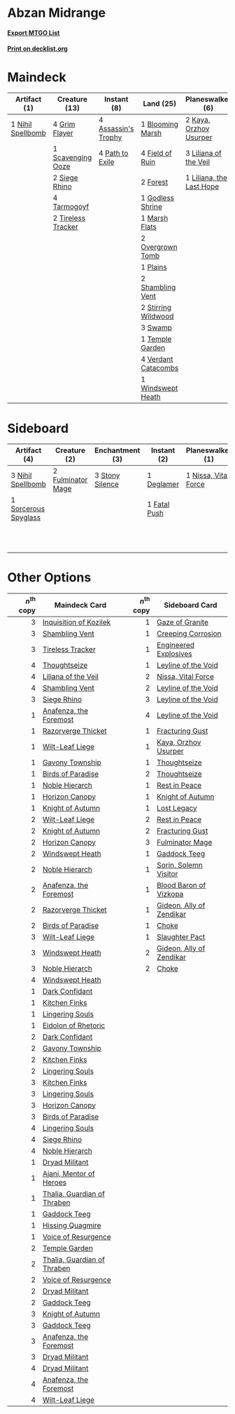 # Abzan Midrange

#### [Export MTGO List](../collection/Abzan%20Midrange/Abzan%20Midrange.txt)
#### [Print on decklist.org](http://decklist.org/?deckmain=4%09Assassin's%20Trophy%0A1%09Blooming%20Marsh%0A1%09Collective%20Brutality%0A4%09Field%20of%20Ruin%0A2%09Forest%0A1%09Godless%20Shrine%0A4%09Grim%20Flayer%0A2%09Inquisition%20of%20Kozilek%0A2%09Kaya,%20Orzhov%20Usurper%0A3%09Liliana%20of%20the%20Veil%0A1%09Liliana,%20the%20Last%20Hope%0A1%09Maelstrom%20Pulse%0A1%09Marsh%20Flats%0A1%09Nihil%20Spellbomb%0A2%09Overgrown%20Tomb%0A4%09Path%20to%20Exile%0A1%09Plains%0A1%09Scavenging%20Ooze%0A2%09Shambling%20Vent%0A2%09Siege%20Rhino%0A2%09Stirring%20Wildwood%0A3%09Swamp%0A4%09Tarmogoyf%0A1%09Temple%20Garden%0A3%09Thoughtseize%0A2%09Tireless%20Tracker%0A4%09Verdant%20Catacombs%0A1%09Windswept%20Heath&deckside=1%09Collective%20Brutality%0A1%09Damnation%0A1%09Deglamer%0A1%09Fatal%20Push%0A2%09Fulminator%20Mage%0A1%09Maelstrom%20Pulse%0A3%09Nihil%20Spellbomb%0A1%09Nissa,%20Vital%20Force%0A1%09Sorcerous%20Spyglass%0A3%09Stony%20Silence)
# Maindeck

|                                        Artifact (1)                                        |                                        Creature (13)                                        |                                         Instant (8)                                          |                                          Land (25)                                           |                                         Planeswalker (6)                                          |                                            Sorcery (7)                                            |
|--------------------------------------------------------------------------------------------|---------------------------------------------------------------------------------------------|----------------------------------------------------------------------------------------------|----------------------------------------------------------------------------------------------|---------------------------------------------------------------------------------------------------|---------------------------------------------------------------------------------------------------|
|1 [Nihil Spellbomb](http://gatherer.wizards.com/Pages/Card/Details.aspx?multiverseid=442215)|4 [Grim Flayer](http://gatherer.wizards.com/Pages/Card/Details.aspx?multiverseid=414489)     |4 [Assassin's Trophy](http://gatherer.wizards.com/Pages/Card/Details.aspx?multiverseid=452902)|1 [Blooming Marsh](http://gatherer.wizards.com/Pages/Card/Details.aspx?multiverseid=417816)   |2 [Kaya, Orzhov Usurper](http://gatherer.wizards.com/Pages/Card/Details.aspx?multiverseid=457330)  |1 [Collective Brutality](http://gatherer.wizards.com/Pages/Card/Details.aspx?multiverseid=414380)  |
|                                                                                            |1 [Scavenging Ooze](http://gatherer.wizards.com/Pages/Card/Details.aspx?multiverseid=420783) |4 [Path to Exile](http://gatherer.wizards.com/Pages/Card/Details.aspx?multiverseid=220511)    |4 [Field of Ruin](http://gatherer.wizards.com/Pages/Card/Details.aspx?multiverseid=435415)    |3 [Liliana of the Veil](http://gatherer.wizards.com/Pages/Card/Details.aspx?multiverseid=235597)   |2 [Inquisition of Kozilek](http://gatherer.wizards.com/Pages/Card/Details.aspx?multiverseid=416897)|
|                                                                                            |2 [Siege Rhino](http://gatherer.wizards.com/Pages/Card/Details.aspx?multiverseid=386666)     |                                                                                              |2 [Forest](http://gatherer.wizards.com/Pages/Card/Details.aspx?multiverseid=439860)           |1 [Liliana, the Last Hope](http://gatherer.wizards.com/Pages/Card/Details.aspx?multiverseid=414388)|1 [Maelstrom Pulse](http://gatherer.wizards.com/Pages/Card/Details.aspx?multiverseid=180613)       |
|                                                                                            |4 [Tarmogoyf](http://gatherer.wizards.com/Pages/Card/Details.aspx?multiverseid=136142)       |                                                                                              |1 [Godless Shrine](http://gatherer.wizards.com/Pages/Card/Details.aspx?multiverseid=405099)   |                                                                                                   |3 [Thoughtseize](http://gatherer.wizards.com/Pages/Card/Details.aspx?multiverseid=438676)          |
|                                                                                            |2 [Tireless Tracker](http://gatherer.wizards.com/Pages/Card/Details.aspx?multiverseid=409997)|                                                                                              |1 [Marsh Flats](http://gatherer.wizards.com/Pages/Card/Details.aspx?multiverseid=405101)      |                                                                                                   |                                                                                                   |
|                                                                                            |                                                                                             |                                                                                              |2 [Overgrown Tomb](http://gatherer.wizards.com/Pages/Card/Details.aspx?multiverseid=405103)   |                                                                                                   |                                                                                                   |
|                                                                                            |                                                                                             |                                                                                              |1 [Plains](http://gatherer.wizards.com/Pages/Card/Details.aspx?multiverseid=439856)           |                                                                                                   |                                                                                                   |
|                                                                                            |                                                                                             |                                                                                              |2 [Shambling Vent](http://gatherer.wizards.com/Pages/Card/Details.aspx?multiverseid=402031)   |                                                                                                   |                                                                                                   |
|                                                                                            |                                                                                             |                                                                                              |2 [Stirring Wildwood](http://gatherer.wizards.com/Pages/Card/Details.aspx?multiverseid=433213)|                                                                                                   |                                                                                                   |
|                                                                                            |                                                                                             |                                                                                              |3 [Swamp](http://gatherer.wizards.com/Pages/Card/Details.aspx?multiverseid=439858)            |                                                                                                   |                                                                                                   |
|                                                                                            |                                                                                             |                                                                                              |1 [Temple Garden](http://gatherer.wizards.com/Pages/Card/Details.aspx?multiverseid=405112)    |                                                                                                   |                                                                                                   |
|                                                                                            |                                                                                             |                                                                                              |4 [Verdant Catacombs](http://gatherer.wizards.com/Pages/Card/Details.aspx?multiverseid=405113)|                                                                                                   |                                                                                                   |
|                                                                                            |                                                                                             |                                                                                              |1 [Windswept Heath](http://gatherer.wizards.com/Pages/Card/Details.aspx?multiverseid=405115)  |                                                                                                   |                                                                                                   |


# Sideboard

|                                         Artifact (4)                                          |                                        Creature (2)                                        |                                     Enchantment (3)                                      |                                      Instant (2)                                      |                                       Planeswalker (1)                                        |                                           Sorcery (3)                                           |
|-----------------------------------------------------------------------------------------------|--------------------------------------------------------------------------------------------|------------------------------------------------------------------------------------------|---------------------------------------------------------------------------------------|-----------------------------------------------------------------------------------------------|-------------------------------------------------------------------------------------------------|
|3 [Nihil Spellbomb](http://gatherer.wizards.com/Pages/Card/Details.aspx?multiverseid=442215)   |2 [Fulminator Mage](http://gatherer.wizards.com/Pages/Card/Details.aspx?multiverseid=397686)|3 [Stony Silence](http://gatherer.wizards.com/Pages/Card/Details.aspx?multiverseid=247425)|1 [Deglamer](http://gatherer.wizards.com/Pages/Card/Details.aspx?multiverseid=154160)  |1 [Nissa, Vital Force](http://gatherer.wizards.com/Pages/Card/Details.aspx?multiverseid=417736)|1 [Collective Brutality](http://gatherer.wizards.com/Pages/Card/Details.aspx?multiverseid=414380)|
|1 [Sorcerous Spyglass](http://gatherer.wizards.com/Pages/Card/Details.aspx?multiverseid=435407)|                                                                                            |                                                                                          |1 [Fatal Push](http://gatherer.wizards.com/Pages/Card/Details.aspx?multiverseid=423724)|                                                                                               |1 [Damnation](http://gatherer.wizards.com/Pages/Card/Details.aspx?multiverseid=425888)           |
|                                                                                               |                                                                                            |                                                                                          |                                                                                       |                                                                                               |1 [Maelstrom Pulse](http://gatherer.wizards.com/Pages/Card/Details.aspx?multiverseid=180613)     |


# Other Options

|*n*<sup>th</sup> copy|                                            Maindeck Card                                             |*n*<sup>th</sup> copy|                                          Sideboard Card                                           |
|--------------------:|------------------------------------------------------------------------------------------------------|--------------------:|---------------------------------------------------------------------------------------------------|
|                    3|[Inquisition of Kozilek](http://gatherer.wizards.com/Pages/Card/Details.aspx?multiverseid=416897)     |                    1|[Gaze of Granite](http://gatherer.wizards.com/Pages/Card/Details.aspx?multiverseid=451136)         |
|                    3|[Shambling Vent](http://gatherer.wizards.com/Pages/Card/Details.aspx?multiverseid=402031)             |                    1|[Creeping Corrosion](http://gatherer.wizards.com/Pages/Card/Details.aspx?multiverseid=214029)      |
|                    3|[Tireless Tracker](http://gatherer.wizards.com/Pages/Card/Details.aspx?multiverseid=409997)           |                    1|[Engineered Explosives](http://gatherer.wizards.com/Pages/Card/Details.aspx?multiverseid=50139)    |
|                    4|[Thoughtseize](http://gatherer.wizards.com/Pages/Card/Details.aspx?multiverseid=438676)               |                    1|[Leyline of the Void](http://gatherer.wizards.com/Pages/Card/Details.aspx?multiverseid=107682)     |
|                    4|[Liliana of the Veil](http://gatherer.wizards.com/Pages/Card/Details.aspx?multiverseid=235597)        |                    2|[Nissa, Vital Force](http://gatherer.wizards.com/Pages/Card/Details.aspx?multiverseid=417736)      |
|                    4|[Shambling Vent](http://gatherer.wizards.com/Pages/Card/Details.aspx?multiverseid=402031)             |                    2|[Leyline of the Void](http://gatherer.wizards.com/Pages/Card/Details.aspx?multiverseid=107682)     |
|                    3|[Siege Rhino](http://gatherer.wizards.com/Pages/Card/Details.aspx?multiverseid=386666)                |                    3|[Leyline of the Void](http://gatherer.wizards.com/Pages/Card/Details.aspx?multiverseid=107682)     |
|                    1|[Anafenza, the Foremost](http://gatherer.wizards.com/Pages/Card/Details.aspx?multiverseid=386476)     |                    4|[Leyline of the Void](http://gatherer.wizards.com/Pages/Card/Details.aspx?multiverseid=107682)     |
|                    1|[Razorverge Thicket](http://gatherer.wizards.com/Pages/Card/Details.aspx?multiverseid=209407)         |                    1|[Fracturing Gust](http://gatherer.wizards.com/Pages/Card/Details.aspx?multiverseid=146759)         |
|                    1|[Wilt-Leaf Liege](http://gatherer.wizards.com/Pages/Card/Details.aspx?multiverseid=397852)            |                    1|[Kaya, Orzhov Usurper](http://gatherer.wizards.com/Pages/Card/Details.aspx?multiverseid=457330)    |
|                    1|[Gavony Township](http://gatherer.wizards.com/Pages/Card/Details.aspx?multiverseid=233242)            |                    1|[Thoughtseize](http://gatherer.wizards.com/Pages/Card/Details.aspx?multiverseid=438676)            |
|                    1|[Birds of Paradise](http://gatherer.wizards.com/Pages/Card/Details.aspx?multiverseid=129906)          |                    2|[Thoughtseize](http://gatherer.wizards.com/Pages/Card/Details.aspx?multiverseid=438676)            |
|                    1|[Noble Hierarch](http://gatherer.wizards.com/Pages/Card/Details.aspx?multiverseid=179434)             |                    1|[Rest in Peace](http://gatherer.wizards.com/Pages/Card/Details.aspx?multiverseid=442021)           |
|                    1|[Horizon Canopy](http://gatherer.wizards.com/Pages/Card/Details.aspx?multiverseid=409571)             |                    1|[Knight of Autumn](http://gatherer.wizards.com/Pages/Card/Details.aspx?multiverseid=452933)        |
|                    1|[Knight of Autumn](http://gatherer.wizards.com/Pages/Card/Details.aspx?multiverseid=452933)           |                    1|[Lost Legacy](http://gatherer.wizards.com/Pages/Card/Details.aspx?multiverseid=417661)             |
|                    2|[Wilt-Leaf Liege](http://gatherer.wizards.com/Pages/Card/Details.aspx?multiverseid=397852)            |                    2|[Rest in Peace](http://gatherer.wizards.com/Pages/Card/Details.aspx?multiverseid=442021)           |
|                    2|[Knight of Autumn](http://gatherer.wizards.com/Pages/Card/Details.aspx?multiverseid=452933)           |                    2|[Fracturing Gust](http://gatherer.wizards.com/Pages/Card/Details.aspx?multiverseid=146759)         |
|                    2|[Horizon Canopy](http://gatherer.wizards.com/Pages/Card/Details.aspx?multiverseid=409571)             |                    3|[Fulminator Mage](http://gatherer.wizards.com/Pages/Card/Details.aspx?multiverseid=397686)         |
|                    2|[Windswept Heath](http://gatherer.wizards.com/Pages/Card/Details.aspx?multiverseid=405115)            |                    1|[Gaddock Teeg](http://gatherer.wizards.com/Pages/Card/Details.aspx?multiverseid=140188)            |
|                    2|[Noble Hierarch](http://gatherer.wizards.com/Pages/Card/Details.aspx?multiverseid=179434)             |                    1|[Sorin, Solemn Visitor](http://gatherer.wizards.com/Pages/Card/Details.aspx?multiverseid=386672)   |
|                    2|[Anafenza, the Foremost](http://gatherer.wizards.com/Pages/Card/Details.aspx?multiverseid=386476)     |                    1|[Blood Baron of Vizkopa](http://gatherer.wizards.com/Pages/Card/Details.aspx?multiverseid=433096)  |
|                    2|[Razorverge Thicket](http://gatherer.wizards.com/Pages/Card/Details.aspx?multiverseid=209407)         |                    1|[Gideon, Ally of Zendikar](http://gatherer.wizards.com/Pages/Card/Details.aspx?multiverseid=401897)|
|                    2|[Birds of Paradise](http://gatherer.wizards.com/Pages/Card/Details.aspx?multiverseid=129906)          |                    1|[Choke](http://gatherer.wizards.com/Pages/Card/Details.aspx?multiverseid=45431)                    |
|                    3|[Wilt-Leaf Liege](http://gatherer.wizards.com/Pages/Card/Details.aspx?multiverseid=397852)            |                    1|[Slaughter Pact](http://gatherer.wizards.com/Pages/Card/Details.aspx?multiverseid=130704)          |
|                    3|[Windswept Heath](http://gatherer.wizards.com/Pages/Card/Details.aspx?multiverseid=405115)            |                    2|[Gideon, Ally of Zendikar](http://gatherer.wizards.com/Pages/Card/Details.aspx?multiverseid=401897)|
|                    3|[Noble Hierarch](http://gatherer.wizards.com/Pages/Card/Details.aspx?multiverseid=179434)             |                    2|[Choke](http://gatherer.wizards.com/Pages/Card/Details.aspx?multiverseid=45431)                    |
|                    4|[Windswept Heath](http://gatherer.wizards.com/Pages/Card/Details.aspx?multiverseid=405115)            |                     |                                                                                                   |
|                    1|[Dark Confidant](http://gatherer.wizards.com/Pages/Card/Details.aspx?multiverseid=397731)             |                     |                                                                                                   |
|                    1|[Kitchen Finks](http://gatherer.wizards.com/Pages/Card/Details.aspx?multiverseid=370458)              |                     |                                                                                                   |
|                    1|[Lingering Souls](http://gatherer.wizards.com/Pages/Card/Details.aspx?multiverseid=368485)            |                     |                                                                                                   |
|                    1|[Eidolon of Rhetoric](http://gatherer.wizards.com/Pages/Card/Details.aspx?multiverseid=380409)        |                     |                                                                                                   |
|                    2|[Dark Confidant](http://gatherer.wizards.com/Pages/Card/Details.aspx?multiverseid=397731)             |                     |                                                                                                   |
|                    2|[Gavony Township](http://gatherer.wizards.com/Pages/Card/Details.aspx?multiverseid=233242)            |                     |                                                                                                   |
|                    2|[Kitchen Finks](http://gatherer.wizards.com/Pages/Card/Details.aspx?multiverseid=370458)              |                     |                                                                                                   |
|                    2|[Lingering Souls](http://gatherer.wizards.com/Pages/Card/Details.aspx?multiverseid=368485)            |                     |                                                                                                   |
|                    3|[Kitchen Finks](http://gatherer.wizards.com/Pages/Card/Details.aspx?multiverseid=370458)              |                     |                                                                                                   |
|                    3|[Lingering Souls](http://gatherer.wizards.com/Pages/Card/Details.aspx?multiverseid=368485)            |                     |                                                                                                   |
|                    3|[Horizon Canopy](http://gatherer.wizards.com/Pages/Card/Details.aspx?multiverseid=409571)             |                     |                                                                                                   |
|                    3|[Birds of Paradise](http://gatherer.wizards.com/Pages/Card/Details.aspx?multiverseid=129906)          |                     |                                                                                                   |
|                    4|[Lingering Souls](http://gatherer.wizards.com/Pages/Card/Details.aspx?multiverseid=368485)            |                     |                                                                                                   |
|                    4|[Siege Rhino](http://gatherer.wizards.com/Pages/Card/Details.aspx?multiverseid=386666)                |                     |                                                                                                   |
|                    4|[Noble Hierarch](http://gatherer.wizards.com/Pages/Card/Details.aspx?multiverseid=179434)             |                     |                                                                                                   |
|                    1|[Dryad Militant](http://gatherer.wizards.com/Pages/Card/Details.aspx?multiverseid=456369)             |                     |                                                                                                   |
|                    1|[Ajani, Mentor of Heroes](http://gatherer.wizards.com/Pages/Card/Details.aspx?multiverseid=380367)    |                     |                                                                                                   |
|                    1|[Thalia, Guardian of Thraben](http://gatherer.wizards.com/Pages/Card/Details.aspx?multiverseid=442025)|                     |                                                                                                   |
|                    1|[Gaddock Teeg](http://gatherer.wizards.com/Pages/Card/Details.aspx?multiverseid=140188)               |                     |                                                                                                   |
|                    1|[Hissing Quagmire](http://gatherer.wizards.com/Pages/Card/Details.aspx?multiverseid=407681)           |                     |                                                                                                   |
|                    1|[Voice of Resurgence](http://gatherer.wizards.com/Pages/Card/Details.aspx?multiverseid=368951)        |                     |                                                                                                   |
|                    2|[Temple Garden](http://gatherer.wizards.com/Pages/Card/Details.aspx?multiverseid=405112)              |                     |                                                                                                   |
|                    2|[Thalia, Guardian of Thraben](http://gatherer.wizards.com/Pages/Card/Details.aspx?multiverseid=442025)|                     |                                                                                                   |
|                    2|[Voice of Resurgence](http://gatherer.wizards.com/Pages/Card/Details.aspx?multiverseid=368951)        |                     |                                                                                                   |
|                    2|[Dryad Militant](http://gatherer.wizards.com/Pages/Card/Details.aspx?multiverseid=456369)             |                     |                                                                                                   |
|                    2|[Gaddock Teeg](http://gatherer.wizards.com/Pages/Card/Details.aspx?multiverseid=140188)               |                     |                                                                                                   |
|                    3|[Knight of Autumn](http://gatherer.wizards.com/Pages/Card/Details.aspx?multiverseid=452933)           |                     |                                                                                                   |
|                    3|[Gaddock Teeg](http://gatherer.wizards.com/Pages/Card/Details.aspx?multiverseid=140188)               |                     |                                                                                                   |
|                    3|[Anafenza, the Foremost](http://gatherer.wizards.com/Pages/Card/Details.aspx?multiverseid=386476)     |                     |                                                                                                   |
|                    3|[Dryad Militant](http://gatherer.wizards.com/Pages/Card/Details.aspx?multiverseid=456369)             |                     |                                                                                                   |
|                    4|[Dryad Militant](http://gatherer.wizards.com/Pages/Card/Details.aspx?multiverseid=456369)             |                     |                                                                                                   |
|                    4|[Anafenza, the Foremost](http://gatherer.wizards.com/Pages/Card/Details.aspx?multiverseid=386476)     |                     |                                                                                                   |
|                    4|[Wilt-Leaf Liege](http://gatherer.wizards.com/Pages/Card/Details.aspx?multiverseid=397852)            |                     |                                                                                                   |

